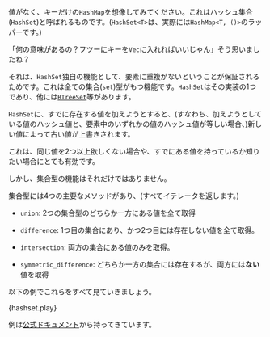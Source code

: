 <!-- Consider a `HashSet` as a `HashMap` where we just care about the keys (
`HashSet<T>` is, in actuality, just a wrapper around `HashMap<T, ()>`). -->
値がなく、キーだけの`HashMap`を想像してみてください。これはハッシュ集合(`HashSet`)と呼ばれるものです。(`HashSet<T>`は、実際には`HashMap<T, ()>`のラッパーです。)

<!-- "What's the point of that?" you ask. "I could just store the keys in a `Vec`." -->
「何の意味があるの？フツーにキーを`Vec`に入れればいいじゃん」そう思いましたね？

<!-- A `HashSet`'s unique feature is that
it is guaranteed to not have duplicate elements.
That's the contract that any set collection fulfills.
`HashSet` is just one implementation. (see also: [`BTreeSet`][treeset]) -->
それは、`HashSet`独自の機能として、要素に重複がないということが保証されるためです。これは全ての集合(`set`)型がもつ機能です。`HashSet`はその実装の1つであり、他には[`BTreeSet`][treeset]等があります。

<!-- If you insert a value that is already present in the `HashSet`,
(i.e. the new value is equal to the existing and they both have the same hash),
then the new value will replace the old. -->
`HashSet`に、すでに存在する値を加えようとすると、(すなわち、加えようとしている値のハッシュ値と、要素中のいずれかの値のハッシュ値が等しい場合、)新しい値によって古い値が上書きされます。

<!-- This is great for when you never want more than one of something,
or when you want to know if you've already got something. -->
これは、同じ値を2つ以上欲しくない場合や、すでにある値を持っているか知りたい場合にとても有効です。

<!-- But sets can do more than that. -->
しかし、集合型の機能はそれだけではありません。

<!-- Sets have 4 primary operations (all of the following calls return an iterator): -->
集合型には4つの主要なメソッドがあり、(すべてイテレータを返します。)

<!-- * `union`: get all the unique elements in both sets. -->
* `union`: 2つの集合型のどちらか一方にある値を全て取得

<!-- * `difference`: get all the elements that are in the first set but not the second. -->
* `difference`: 1つ目の集合にあり、かつ2つ目には存在しない値を全て取得。

<!-- * `intersection`: get all the elements that are only in *both* sets. -->
* `intersection`: 両方の集合にある値のみを取得。

<!-- * `symmetric_difference`:
get all the elements that are in one set or the other, but *not* both. -->
* `symmetric_difference`: どちらか一方の集合には存在するが、両方には**ない**値を取得

<!-- Try all of these in the following example. -->
以下の例でこれらをすべて見ていきましょう。

{hashset.play}

<!-- (Examples adapted from the [documentation.][hash-set]) -->
例は[公式ドキュメント][hash-set]から持ってきています。

[treeset]: http://doc.rust-lang.org/std/collections/struct.BTreeSet.html
[hash-set]: http://doc.rust-lang.org/std/collections/struct.HashSet.html#method.difference
